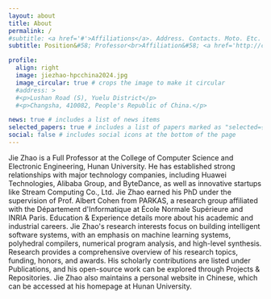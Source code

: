 ```yaml
---
layout: about
title: About
permalink: /
#subtitle: <a href='#'>Affiliations</a>. Address. Contacts. Moto. Etc.
subtitle: Position&#58; Professor<br>Affiliation&#58; <a href='http://csee.hnu.edu.cn/home.htm'>College of Computer Science and Electronic Engineering</a>, <a href='http://www-en.hnu.edu.cn/'>Hunan University</a><br>Contact&#58; jiezhao AT hnu.edu.cn<br>Address&#58; Lushan Road (S), Yuelu District, Changsha, 410082, China.

profile:
  align: right
  image: jiezhao-hpcchina2024.jpg
  image_circular: true # crops the image to make it circular
  #address: >
  #<p>Lushan Road (S), Yuelu District</p>
  #<p>Changsha, 410082, People's Republic of China.</p>

news: true # includes a list of news items
selected_papers: true # includes a list of papers marked as "selected={true}"
social: false # includes social icons at the bottom of the page
---
```


Jie Zhao is a Full Professor at the <a href="http://csee.hnu.edu.cn/home.htm" style="text-decoration: none">College of Computer Science and Electronic Engineering</a>, <a href="http://www-en.hnu.edu.cn/" style="text-decoration: none">Hunan University</a>. He has established strong relationships with major technology companies, including <a href="https://www.huawei.com/en/" style="text-decoration: none">Huawei Technologies</a>, <a href="https://www.alibaba.com/" style="text-decoration: none">Alibaba Group</a>, and <a href="https://www.bytedance.com/en/" style="text-decoration: none">ByteDance</a>, as well as innovative startups like <a href="https://www.streamcomputing.com/" style="text-decoration: none">Stream Computing Co., Ltd.</a> Jie Zhao earned his PhD under the supervision of <a href="https://who.rocq.inria.fr/Albert.Cohen/" style="text-decoration: none">Prof. Albert Cohen</a> from <a href="http://parkas.di.ens.fr/index.html" style="text-decoration: none">PARKAS</a>, a research group affiliated with the <a href="http://www.di.ens.fr" style="text-decoration: none">Département d'Informatique</a> at <a href="http://www.ens.fr" style="text-decoration: none">École Normale Supérieure</a> and <a href="https://www.inria.fr/en/centre/paris" style="text-decoration: none">INRIA Paris</a>. <a href="/education-and-experience/" style="text-decoration: none">Education &amp; Experience</a> details more about his academic and industrial careers. Jie Zhao's research interests focus on building intelligent software systems, with an emphasis on machine learning systems, polyhedral compilers, numerical program analysis, and high-level synthesis. <a href="/research/" style="text-decoration: none">Research</a> provides a comprehensive overview of his research topics, funding, honors, and awards. His scholarly contributions are listed under <a href="/publications/" style="text-decoration: none">Publications</a>, and his open-source work can be explored through <a href="/projects/" style="text-decoration: none">Projects &amp; Repositories</a>. Jie Zhao also maintains a personal website in Chinese, which can be accessed at his <a href="http://csee.hnu.edu.cn/people/zhaojie" style="text-decoration: none">homepage at Hunan University</a>.
